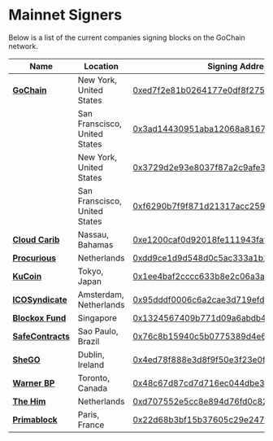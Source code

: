 # Mainnet Signers

Below is a list of the current companies signing blocks on the GoChain network.

| Name | Location| Signing Address |
| --- | --------------- | --- |
| [**GoChain**](https://gochain.io)  | New York, United States | [0xed7f2e81b0264177e0df8f275f97fd74fa51a896](https://explorer.gochain.io/addr/0xed7f2e81b0264177e0df8f275f97fd74fa51a896) |
| | San Franscisco, United States | [0x3ad14430951aba12068a8167cebe3ddd57614432](https://explorer.gochain.io/addr/0x3ad14430951aba12068a8167cebe3ddd57614432) |
| | New York, United States | [0x3729d2e93e8037f87a2c9afe34cb84b7069e4dea](https://explorer.gochain.io/addr/0x3729d2e93e8037f87a2c9afe34cb84b7069e4dea) |
| | San Franscisco, United States | [0xf6290b7f9f871d21317acc259f2ae23c0aa69c73](https://explorer.gochain.io/addr/0xf6290b7f9f871d21317acc259f2ae23c0aa69c73) |
| [**Cloud Carib**](https://www.cloudcarib.com/) | Nassau, Bahamas | [0xe1200caf0d92018fe111943faf91a0c5f6db34d1](https://explorer.gochain.io/addr/0xe1200caf0d92018fe111943faf91a0c5f6db34d1) |
| [**Procurious**](https://www.procurious.com/) | Netherlands | [0xdd9ce1d9d548d0c5ac333a1b2d2042281886c5ea](https://explorer.gochain.io/addr/0xdd9ce1d9d548d0c5ac333a1b2d2042281886c5ea) |
| [**KuCoin**](https://kucoin.com) | Tokyo, Japan | [0x1ee4baf2cccc633b8e2c06a3ac20319610cf3cd5](https://explorer.gochain.io/addr/0x1ee4baf2cccc633b8e2c06a3ac20319610cf3cd5) |
| [**ICOSyndicate**](https://icosyndicate.org/) | Amsterdam, Netherlands | [0x95dddf0006c6a2cae3d719efda527ce7ff8bef9c](https://explorer.gochain.io/addr/0x95dddf0006c6a2cae3d719efda527ce7ff8bef9c) |
| [**Blockox Fund**](http://blockox.vc/) | Singapore | [0x1324567409b771d09a6abdb4af249b7fe2de45fc](https://explorer.gochain.io/addr/0x1324567409b771d09a6abdb4af249b7fe2de45fc) |
| [**SafeContracts**](https://safecontracts.io) | Sao Paulo, Brazil | [0x76c8b15940c5b0775389d4e6adb854182930a0ee](https://explorer.gochain.io/addr/0x76c8b15940c5b0775389d4e6adb854182930a0ee) |
| [**SheGO**](http://shego.org/) | Dublin, Ireland | [0x4ed78f888e3d8f9f50e3f23e0ff2cf55550015bd](https://explorer.gochain.io/addr/0x4ed78f888e3d8f9f50e3f23e0ff2cf55550015bd) |
| [**Warner BP**](https://warnerbusinesspark.ca/) | Toronto, Canada | [0x48c67d87cd7d716ec044dbe33a0152557bf86062](https://explorer.gochain.io/addr/0x48c67d87cd7d716ec044dbe33a0152557bf86062) |
| [**The Him**](http://www.thehimmusic.com/) | Netherlands | [0xd707552e5cc8e894d76fd0c82eb368c2f3a4af1a](https://explorer.gochain.io/addr/0xd707552e5cc8e894d76fd0c82eb368c2f3a4af1a) |
| [**Primablock**](https://primablock.com/) | Paris, France | [0x22d68b3bf15b37605c29e2477ef55729593cf40a](https://explorer.gochain.io/addr/0x22d68b3bf15b37605c29e2477ef55729593cf40a) |
